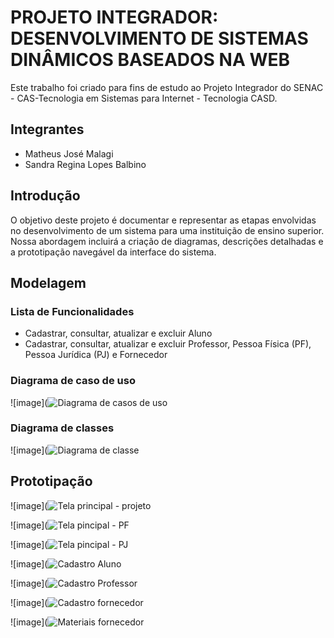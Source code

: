 # PROJETO INTEGRADOR: DESENVOLVIMENTO DE SISTEMAS DINÂMICOS BASEADOS NA WEB
Este trabalho foi criado para fins de estudo ao Projeto Integrador do SENAC - CAS-Tecnologia em Sistemas para Internet - Tecnologia CASD.


## Integrantes 
- Matheus José Malagi
- Sandra Regina Lopes Balbino


## Introdução
O objetivo deste projeto é documentar e representar as etapas envolvidas no desenvolvimento de um sistema para uma instituição de ensino superior. Nossa abordagem incluirá a criação de diagramas, descrições detalhadas e a prototipação navegável da interface do sistema.


## Modelagem 

### Lista de Funcionalidades
- Cadastrar, consultar, atualizar e excluir Aluno
- Cadastrar, consultar, atualizar e excluir Professor, Pessoa Física (PF), Pessoa Jurídica (PJ) e Fornecedor


### Diagrama de caso de uso
![image](![Diagrama de casos de uso](https://github.com/MatheusMalagi/P.I.-DESENVOLVIMENTO-DE-SISTEMAS-DIN-MICOS-BASEADOS-NA-WEB-/assets/150686318/8dff80be-54cf-44e5-8b63-032921a2d1b0)


### Diagrama de classes
![image](![Diagrama de classe](https://github.com/MatheusMalagi/P.I.-DESENVOLVIMENTO-DE-SISTEMAS-DIN-MICOS-BASEADOS-NA-WEB-/assets/150686318/cdf956c4-0927-4254-b53c-c667db8f5c24)


## Prototipação
![image](![Tela principal - projeto](https://github.com/MatheusMalagi/P.I.-DESENVOLVIMENTO-DE-SISTEMAS-DIN-MICOS-BASEADOS-NA-WEB-/assets/150686318/c598eff7-2347-47bd-ab2f-06fd321ba090)

![image](![Tela pincipal - PF](https://github.com/MatheusMalagi/P.I.-DESENVOLVIMENTO-DE-SISTEMAS-DIN-MICOS-BASEADOS-NA-WEB-/assets/150686318/ed10b76c-89c5-4a4d-91ba-bb66d25f8b5f)

![image](![Tela pincipal - PJ](https://github.com/MatheusMalagi/P.I.-DESENVOLVIMENTO-DE-SISTEMAS-DIN-MICOS-BASEADOS-NA-WEB-/assets/150686318/db326f98-ec94-484f-a494-6cf61ff969b9)

![image](![Cadastro Aluno](https://github.com/MatheusMalagi/P.I.-DESENVOLVIMENTO-DE-SISTEMAS-DIN-MICOS-BASEADOS-NA-WEB-/assets/150686318/018f532e-209b-4fab-8d4b-47d4e0b5e853)

![image](![Cadastro Professor](https://github.com/MatheusMalagi/P.I.-DESENVOLVIMENTO-DE-SISTEMAS-DIN-MICOS-BASEADOS-NA-WEB-/assets/150686318/81386ce0-b2a3-43ab-ad78-09fdf4789b73)

![image](![Cadastro fornecedor](https://github.com/MatheusMalagi/P.I.-DESENVOLVIMENTO-DE-SISTEMAS-DIN-MICOS-BASEADOS-NA-WEB-/assets/150686318/75041e69-e646-4f70-a12f-9ff62a3cb2af)

![image](![Materiais fornecedor](https://github.com/MatheusMalagi/P.I.-DESENVOLVIMENTO-DE-SISTEMAS-DIN-MICOS-BASEADOS-NA-WEB-/assets/150686318/35ce0ea1-e0c1-445c-9c63-81b48f248f09)


